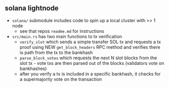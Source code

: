 ## solana lightnode 
- `solana/` submodule includes code to spin up a local cluster with >> 1 node 
  - see that repos `readme.md` for instructions 
- `src/main.rs` has two main functions to tx verification 
  - `verify_slot` which sends a simple transfer SOL tx and requests a tx proof using NEW `get_block_headers` RPC method and verifies there is path from the tx to the bankhash 
  - `parse_block_votes` which requests the next N slot blocks from the slot tx - vote txs are then parsed out of the blocks (validators vote on bankhashes)
  - after you verify a tx is included in a specific bankhash, it checks for a supermajority vote on the transaction